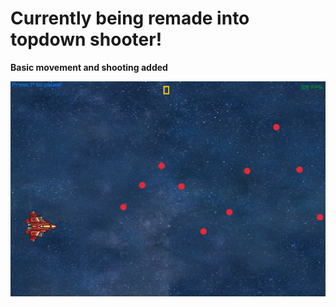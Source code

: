 <h1>Currently being remade into topdown shooter!</h1>
<b>Basic movement and shooting added</b>

![basic shooting](images/topdownVer1.png)
